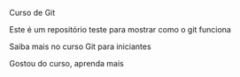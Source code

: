 Curso de Git 

Este é um repositório teste para mostrar como o git funciona 

Saiba mais no curso Git para iniciantes

Gostou do curso, aprenda mais
